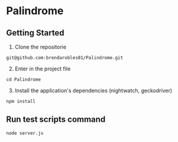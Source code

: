 # Palindrome


## Getting Started

1. Clone the repositorie 

```
git@github.com:brendarobles01/Palindrome.git
```

2. Enter in the project file

```
cd Palindrome
```

3. Install the application's dependencies (nightwatch, geckodriver)

```
npm install 
```


## Run  test scripts command 

```
node server.js
```
